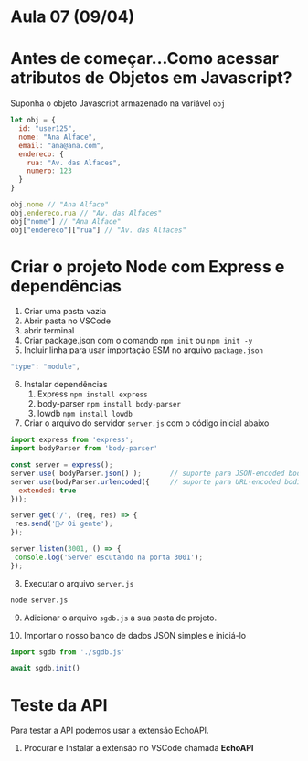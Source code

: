 # Aula 07 (09/04) 

# Antes de começar...Como acessar atributos de Objetos em Javascript?

Suponha o objeto Javascript armazenado na variável ```obj```

~~~js
let obj = {
  id: "user125",
  nome: "Ana Alface",
  email: "ana@ana.com",
  endereco: {
    rua: "Av. das Alfaces",
    numero: 123
  }
}

obj.nome // "Ana Alface"
obj.endereco.rua // "Av. das Alfaces"
obj["nome"] // "Ana Alface"
obj["endereco"]["rua"] // "Av. das Alfaces"
~~~


# Criar o projeto Node com Express e dependências

1. Criar uma pasta vazia
2. Abrir pasta no VSCode
3. abrir terminal
4. Criar package.json com o comando ```npm init``` ou ```npm init -y```
5. Incluir linha para usar importação ESM no arquivo ```package.json``` 
~~~js
"type": "module",
~~~
6. Instalar dependências
   1. Express ```npm install express```
   2. body-parser ```npm install body-parser```
   3. lowdb ```npm install lowdb```
7. Criar o arquivo do servidor ```server.js``` com o código inicial abaixo

~~~js
import express from 'express';
import bodyParser from 'body-parser'

const server = express();
server.use( bodyParser.json() );       // suporte para JSON-encoded bodies
server.use(bodyParser.urlencoded({     // suporte para URL-encoded bodies
  extended: true
}));

server.get('/', (req, res) => {
 res.send('🙋‍♂️ Oi gente');
});

server.listen(3001, () => {
 console.log('Server escutando na porta 3001');
});
~~~

8. Executar o arquivo ```server.js``` 
~~~bash
node server.js
~~~

9. Adicionar o arquivo ```sgdb.js``` a sua pasta de projeto.

10. Importar o nosso banco de dados JSON simples e iniciá-lo

~~~js
import sgdb from './sgdb.js'

await sgdb.init()
~~~

# Teste da API

Para testar a API podemos usar a extensão EchoAPI.

1. Procurar e Instalar a extensão no VSCode chamada **EchoAPI**